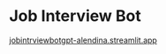 # Job Interview Bot
[jobintrviewbotgpt-alendina.streamlit.app](https://jobintrviewbotgpt-alendina.streamlit.app)



